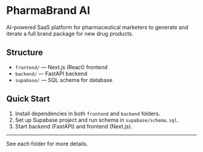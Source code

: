 # PharmaBrand AI

AI-powered SaaS platform for pharmaceutical marketers to generate and iterate a full brand package for new drug products.

## Structure
- `frontend/` — Next.js (React) frontend
- `backend/` — FastAPI backend
- `supabase/` — SQL schema for database

## Quick Start
1. Install dependencies in both `frontend` and `backend` folders.
2. Set up Supabase project and run schema in `supabase/schema.sql`.
3. Start backend (FastAPI) and frontend (Next.js).

---

See each folder for more details.
